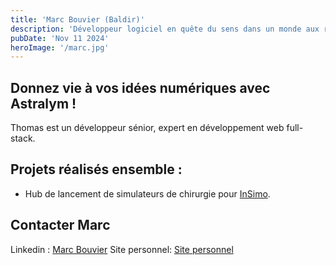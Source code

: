 ```yaml
---
title: 'Marc Bouvier (Baldir)'
description: 'Développeur logiciel en quête du sens dans un monde aux ressources limitées.'
pubDate: 'Nov 11 2024'
heroImage: '/marc.jpg'
---
```



## Donnez vie à vos idées numériques avec Astralym !

Thomas est un développeur sénior, expert en développement web full-stack. 

## Projets réalisés ensemble : 

- Hub de lancement de simulateurs de chirurgie pour [InSimo](www.insimo.com). 

## Contacter Marc 

Linkedin : [Marc Bouvier](https://www.linkedin.com/in/thomas--stocker)
Site personnel: [Site personnel](https://baldir.fr)